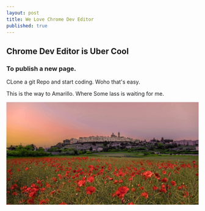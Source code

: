 ```yaml
---
layout: post
title: We Love Chrome Dev Editor
published: true
---
```


## Chrome Dev Editor is Uber Cool

### To publish a new page.

CLone a git Repo and start coding. Woho that's easy.

This is the way to Amarillo. Where Some lass is waiting for me.

![](/uploads/versions/italianvillage---x----1072-572x---.jpg)